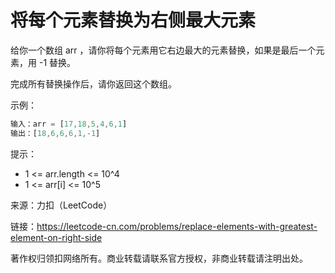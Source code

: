 # 将每个元素替换为右侧最大元素

给你一个数组 arr ，请你将每个元素用它右边最大的元素替换，如果是最后一个元素，用 -1 替换。

完成所有替换操作后，请你返回这个数组。

示例：

``` javascript
输入：arr = [17,18,5,4,6,1]
输出：[18,6,6,6,1,-1]
```

提示：

- 1 <= arr.length <= 10^4
- 1 <= arr[i] <= 10^5

来源：力扣（LeetCode）

链接：https://leetcode-cn.com/problems/replace-elements-with-greatest-element-on-right-side

著作权归领扣网络所有。商业转载请联系官方授权，非商业转载请注明出处。
